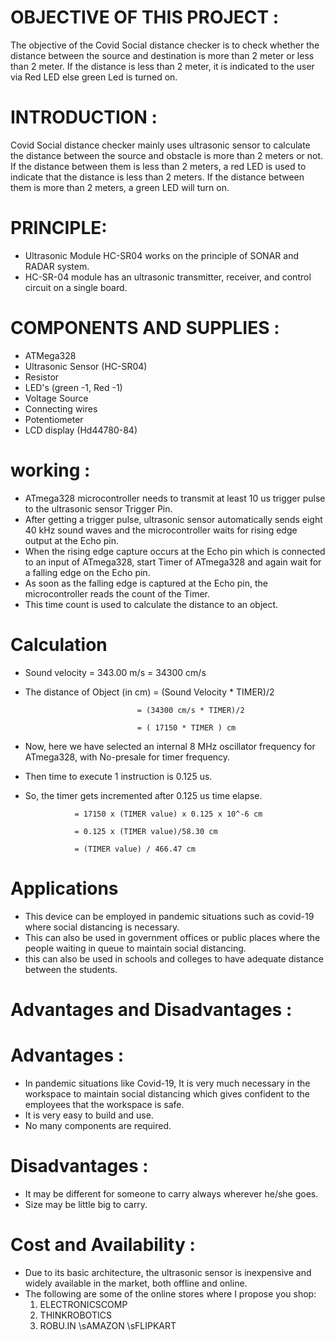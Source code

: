 # OBJECTIVE OF THIS PROJECT : 
The objective of the Covid Social distance checker is to check whether the distance between the source and destination is more than 2 meter or less than 2 meter. If the distance is less than 2 meter, it is indicated to the user via Red LED else green Led is turned on.

# INTRODUCTION :

Covid Social distance checker mainly uses ultrasonic sensor to calculate the distance between the source and obstacle is more than 2 meters or not. If the distance between them is less than 2 meters, a red LED is used to indicate that the distance is less than 2 meters. If the distance between them is more than 2 meters, a green LED will turn on. 

# PRINCIPLE:
* Ultrasonic Module HC-SR04 works on the principle of SONAR and RADAR system. 
* HC-SR-04 module has an ultrasonic transmitter, receiver, and control circuit on a single board.

# COMPONENTS AND SUPPLIES :
* ATMega328
* Ultrasonic Sensor (HC-SR04)
* Resistor
* LED's (green -1, Red -1)
* Voltage Source
* Connecting wires
* Potentiometer
* LCD display (Hd44780-84)

# working :
* ATmega328 microcontroller needs to transmit at least 10 us trigger pulse to the ultrasonic sensor Trigger Pin.
* After getting a trigger pulse, ultrasonic sensor automatically sends eight 40 kHz sound waves and the microcontroller waits for rising edge output at the Echo pin.
* When the rising edge capture occurs at the Echo pin which is connected to an input of ATmega328, start Timer of ATmega328 and again wait for a falling edge on the Echo pin.
* As soon as the falling edge is captured at the Echo pin, the microcontroller reads the count of the Timer. 
* This time count is used to calculate the distance to an object.


# Calculation  

* Sound velocity =   343.00 m/s = 34300 cm/s

* The distance of Object (in cm) = (Sound Velocity * TIMER)/2             

                               = (34300 cm/s * TIMER)/2

                               = ( 17150 * TIMER ) cm

* Now, here we have selected an internal 8 MHz oscillator frequency for ATmega328, with No-presale for timer frequency. 

* Then time to execute 1 instruction is 0.125 us.

* So, the timer gets incremented after 0.125 us time elapse.

                 = 17150 x (TIMER value) x 0.125 x 10^-6 cm

                 = 0.125 x (TIMER value)/58.30 cm

                 = (TIMER value) / 466.47 cm

# Applications
* This device can be employed in pandemic situations such as covid-19 where social distancing is necessary. 
* This can also be used in government offices or public places where the people waiting in queue to maintain social distancing.
* this can also be used in schools and colleges to have adequate distance between the students.
 
# Advantages and Disadvantages :
# Advantages :
* In pandemic situations like Covid-19, It is very much necessary in the workspace to maintain social distancing which gives confident to the employees that the workspace is safe.
* It is very easy to build and use.
* No many components are required.


# Disadvantages :
* It may be different for someone to carry always wherever he/she goes.
* Size may be little big to carry.


# Cost and Availability :
* Due to its basic architecture, the ultrasonic sensor is inexpensive and widely available in the market, both offline and online.  
* The following are some of the online stores where I propose you shop:
  1. ELECTRONICSCOMP
  2. THINKROBOTICS
  3. ROBU.IN \sAMAZON \sFLIPKART
